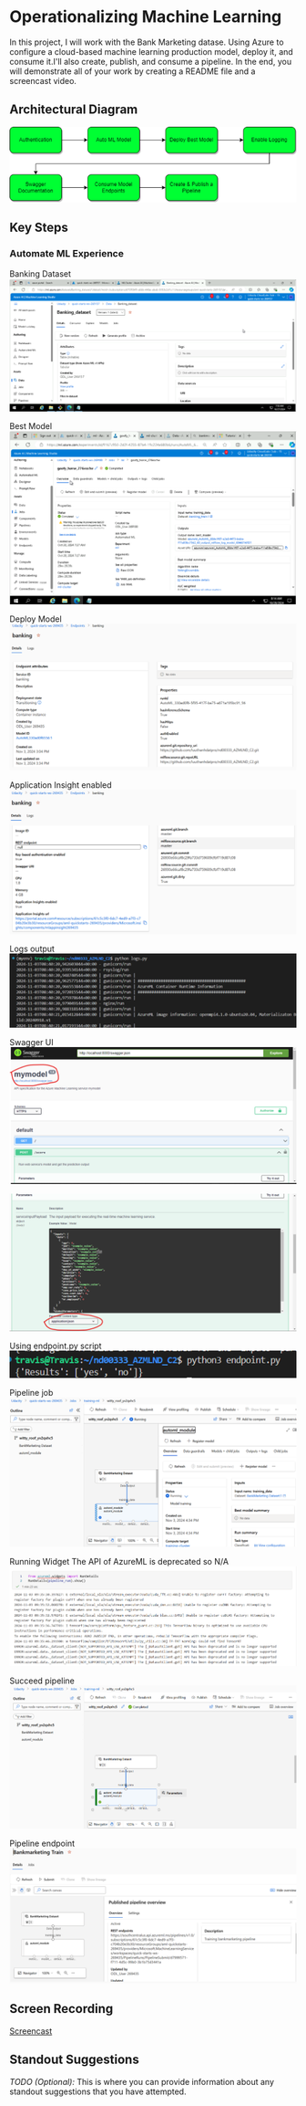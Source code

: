 # Operationalizing Machine Learning
In this project, I will work with the Bank Marketing datase. Using Azure to configure a cloud-based machine learning production model, deploy it, and consume it.I'll also create, publish, and consume a pipeline. In the end, you will demonstrate all of your work by creating a README file and a screencast video.

## Architectural Diagram
![alt text](<images/architecture diagram.png>)
## Key Steps
### Automate ML Experience
Banking Dataset
![alt text](<images/banking dataset.png>)

Best Model
![alt text](<images/Best model.png>)

Deploy Model
![alt text](<images/deployed model.png>)

Application Insight enabled
![alt text](<images/logs enabled.png>)

Logs output
![alt text](<images/log running.png>)

Swagger UI
![alt text](images/mymodelswagger.png)

![alt text](images/mymodelswagger2.png)

Using endpoint.py script
![alt text](<images/consume endpoint.png>)

Pipeline job
![alt text](<images/pipeline created.png>)

Running Widget
The API of AzureML is deprecated so N/A
![alt text](images/runwidget.png)

Succeed pipeline
![alt text](<images/succeed pipeline.png>)

Pipeline endpoint
![alt text](<images/published pipeline.png>)
## Screen Recording
[Screencast](https://drive.google.com/file/d/1hc7865UD6h2Xap3dvzXeoR1EPdlECHxw/view?usp=sharing)

## Standout Suggestions
*TODO (Optional):* This is where you can provide information about any standout suggestions that you have attempted.
